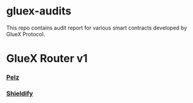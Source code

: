 # gluex-audits
This repo contains audit report for various smart contracts developed by GlueX Protocol.

# GlueX Router v1

### [Pelz](https://github.com/gluexprotocol/gluex-audits/blob/main/GlueX%20Router%20v1/GlueX%20Router%20v1%20-%20Pelz.pdf)
### [Shieldify]()